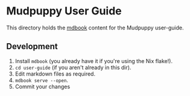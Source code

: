 # Mudpuppy User Guide

This directory holds the [mdbook] content for the Mudpuppy user-guide.

## Development

1. Install `mdbook` (you already have it if you're using the Nix flake!).
2. `cd user-guide` (if you aren't already in this dir).
3. Edit markdown files as required.
4. `mdbook serve --open`.
5. Commit your changes

[mdbook]: https://rust-lang.github.io/mdBook/index.html
